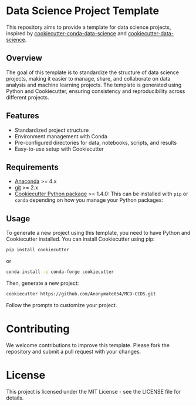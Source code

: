 # Data Science Project Template

This repository aims to provide a template for data science projects, inspired by [cookiecutter-conda-data-science](https://github.com/jvelezmagic/cookiecutter-conda-data-science/tree/main) and [cookiecutter-data-science](https://github.com/drivendataorg/cookiecutter-data-science).

## Overview

The goal of this template is to standardize the structure of data science projects, making it easier to manage, share, and collaborate on data analysis and machine learning projects. The template is generated using Python and Cookiecutter, ensuring consistency and reproducibility across different projects.

## Features

- Standardized project structure
- Environment management with Conda
- Pre-configured directories for data, notebooks, scripts, and results
- Easy-to-use setup with Cookiecutter

## Requirements

- [Anaconda](https://www.anaconda.com/download/) >= 4.x
- [git](https://git-scm.com/) >= 2.x
- [Cookiecutter Python package](http://cookiecutter.readthedocs.org/en/latest/installation.html) >= 1.4.0:
    This can be installed with `pip` or `conda` depending on how you manage your Python packages:

## Usage

To generate a new project using this template, you need to have Python and Cookiecutter installed. You can install Cookiecutter using pip:

```bash
pip install cookiecutter
```

or

```bash
conda install -c conda-forge cookiecutter
```

Then, generate a new project:
```bash
cookiecutter https://github.com/Anonymate054/MCD-CCDS.git
```

Follow the prompts to customize your project.

# Contributing
We welcome contributions to improve this template. Please fork the repository and submit a pull request with your changes.

# License
This project is licensed under the MIT License - see the LICENSE file for details.

